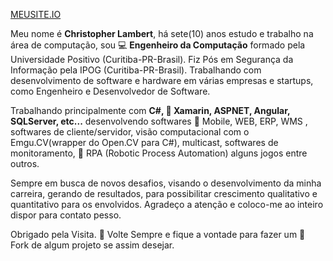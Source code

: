 [MEUSITE.IO](https://christopherlambert.github.io/)

Meu nome é **Christopher Lambert**, há sete(10) anos estudo e trabalho na área de computação, sou  :computer: **Engenheiro da Computação** formado pela Universidade Positivo (Curitiba-PR-Brasil). Fiz Pós em Segurança da Informação pela IPOG (Curitiba-PR-Brasil). Trabalhando com desenvolvimento de software e hardware em várias empresas e startups, como Engenheiro e Desenvolvedor de Software.

Trabalhando principalmente com **C#, :see_no_evil: Xamarin, ASPNET, Angular, SQLServer, etc...** desenvolvendo softwares :vibration_mode: Mobile, WEB, ERP, WMS , softwares de cliente/servidor, visão computacional com o Emgu.CV(wrapper do Open.CV para C#), multicast, softwares de monitoramento, :robot: RPA (Robotic Process Automation) alguns jogos entre outros.

Sempre em busca de novos desafios, visando o desenvolvimento da minha carreira, gerando de resultados, para possibilitar crescimento qualitativo e quantitativo para os envolvidos.
Agradeço a atenção e coloco-me ao inteiro dispor para contato pesso.

Obrigado pela Visita. :metal: Volte Sempre e fique a vontade para fazer um  :fork_and_knife: Fork de algum projeto se assim desejar.
